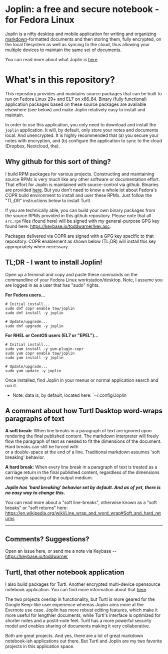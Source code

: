 # Joplin: a free and secure notebook - for Fedora Linux

Joplin is a nifty desktop and mobile application for writing and organizing
[markdown](https://en.wikipedia.org/wiki/Markdown)-formatted documents and then
storing them, fully encrypted, on the local filesystem as well as syncing to
the cloud, thus allowing your multiple devices to maintain the same set of
documents.

You can read more about what Joplin is [here](https://joplin.cozic.net).

# What's in this repository?

This repository provides and maintains source packages that can be built to run
on Fedora Linux 29+ and EL7 on x86_64. Binary (fully functional) application
packages based on these source packages are available elsewhere (see below) and
make Joplin relatively easy to install and maintain.

In order to use this application, you only need to download and install the
`joplin` application. It will, by default, only store your notes and documents
local. And unencrypted. It is highly recommended that (a) you secure your notes
with encryption, and (b) configure the application to sync to the cloud
(Dropbox, Nextcloud, the).

## Why github for this sort of thing?

I build RPM packages for various projects. Constructing and maintaining source
RPMs is very much like any other software or documentation effort. That effort
for Joplin is maintained with source-control via github. Binaries are provided
[here](https://copr.fedorainfracloud.org/coprs/taw/joplin/). But you don't need
to know a whole lot about Fedora's COPR build environment to install and user
these RPMs. Just follow the "TL;DR" instructions below to install Turtl.

If you are technically able, you can build your own binary packages from the
source RPMs provided in this github repository. Please note that all `src.rpm`
files (found here) will be signed with my general-purpose GPG key found here:
<https://keybase.io/toddwarner/key.asc>.

Packages delivered via COPR are signed with a GPG key specific to that
repository. COPR enablement as shown below (TL;DR) will install this key
appropriately when necessary.

## TL;DR - I want to install Joplin!

Open up a terminal and copy and paste these commands on the commandline of your
Fedora Linux workstation/desktop. Note, I assume you are logged in as a user
that has "sudo" rights.

**For Fedora users...**
```
# Initial install...
sudo dnf copr enable taw/joplin
sudo dnf install -y joplin
```
```
# Update/upgrade...
sudo dnf upgrade -y joplin
```

**For RHEL or CentOS users (EL7 or "EPEL")...**

```
# Initial install...
sudo yum install -y yum-plugin-copr
sudo yum copr enable taw/joplin
sudo yum install -y joplin
```
```
# Update/upgrade...
sudo yum update -y joplin
```

Once installed, find Joplin in your menus or normal application search and run
it.

* Note: data is, by default, located here: `~/.config/Joplin

## A comment about how Turtl Desktop word-wraps paragraphs of text

**A soft break:** When line breaks in a paragraph of text are ignored upon
rendering the final published content. The markdown interpreter will freely flow the
paragraph of text as needed to fit the dimensions of the document. Hard breaks
can still be forced with <br/> or a double-space at the end of a line.
Traditional markdown assumes 'soft breaking' behavior.

**A hard break:** When every line break in a paragraph of text is treated as a
carriage return in the final published content, regardless of the dimensions
and margin spacing of the output medium.

***Joplin has 'hard breaking' behavior set by default. And as of yet, there is
no easy way to change this.***

You can read more about a "soft line-breaks", otherwise known as a "soft
breaks" or "soft returns" here:
<https://en.wikipedia.org/wiki/Line_wrap_and_word_wrap#Soft_and_hard_returns>

---

## Comments? Suggestions?
Open an issue here, or send me a note via Keybase -- https://keybase.io/toddwarner

## Turtl, that other notebook application

I also build packages for Turtl. Another encrypted multi-device opensource
notebook application. You can find more information about that
[here](https://github.com/taw00/turtl-rpm).

The two projects overlap in functionality, but Turtl is more geared for the
Google Keep-like user experience whereas Joplin aims more at the Evernote use
case.  Joplin has more robust editing features, which make it more useful for
lengthier documents, while Turtl's interface is optimized for shorter notes and
a postit-note feel. Turtl has a more powerful security model and enables
sharing of documents making it very collaborative.

Both are great projects. And yes, there are a lot of great markdown
notebook-ish applications out there. But Turtl and Joplin are my two favorite
projects in this application space.


